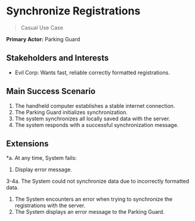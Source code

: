 # Synchronize Registrations

> Casual Use Case

**Primary Actor:** Parking Guard

## Stakeholders and Interests

- Evil Corp: Wants fast, reliable correctly formatted registrations.

## Main Success Scenario

1. The handheld computer establishes a stable internet connection.
2. The Parking Guard initializes synchronization.
3. The system synchronizes all locally saved data with the server.
4. The system responds with a successful synchronization message.

## Extensions

\*a. At any time, System fails:

1. Display error message.

3-4a. The System could not synchronize data due to incorrectly formatted data.

1. The System encounters an error when trying to synchronize the registrations with the server.
2. The System displays an error message to the Parking Guard.

